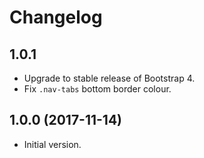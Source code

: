 # Changelog

## 1.0.1

- Upgrade to stable release of Bootstrap 4.
- Fix `.nav-tabs` bottom border colour.

## 1.0.0 (2017-11-14)

- Initial version.
